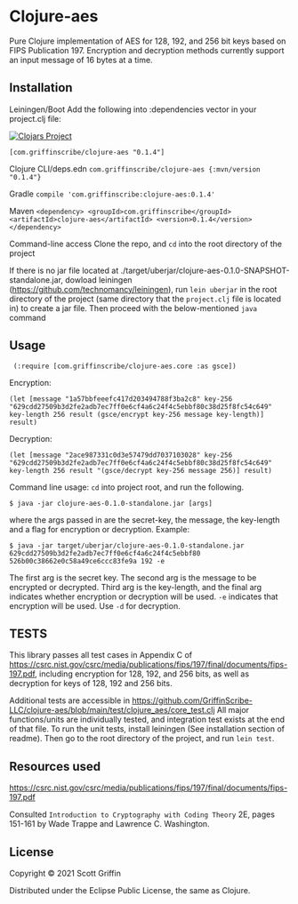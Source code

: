 # Clojure-aes

Pure Clojure implementation of AES for 128, 192, and 256 bit keys based on FIPS Publication 197. Encryption and decryption methods currently support an input message of 16 bytes at a time.

## Installation

Leiningen/Boot
Add the following into :dependencies vector in your project.clj file: 

[![Clojars Project](https://img.shields.io/clojars/v/com.griffinscribe/clojure-aes.svg)](https://clojars.org/com.griffinscribe/clojure-aes)

`[com.griffinscribe/clojure-aes "0.1.4"]`


Clojure CLI/deps.edn
`com.griffinscribe/clojure-aes {:mvn/version "0.1.4"}`

Gradle
`compile 'com.griffinscribe:clojure-aes:0.1.4'`

Maven
 `<dependency>
  <groupId>com.griffinscribe</groupId>
  <artifactId>clojure-aes</artifactId>
  <version>0.1.4</version>
</dependency>`

Command-line access
Clone the repo, and `cd` into the root directory of the project

If there is no jar file located at ./target/uberjar/clojure-aes-0.1.0-SNAPSHOT-standalone.jar,
dowload leiningen (https://github.com/technomancy/leiningen), run `lein uberjar`  in the root directory of the project (same directory that the `project.clj` file is located in) to create a jar file. Then proceed with the below-mentioned `java` command

## Usage
` (:require [com.griffinscribe/clojure-aes.core :as gsce])`

Encryption:

`(let [message "1a57bbfeeefc417d203494788f3ba2c8"
       key-256 "629cdd27509b3d2fe2adb7ec7ff0e6cf4a6c24f4c5ebbf80c38d25f8fc54c649"
       key-length 256
       result (gsce/encrypt key-256 message key-length)]
       result)`
          
          
Decryption:

 `(let [message "2ace987331c0d3e57479dd7037103028"
        key-256 "629cdd27509b3d2fe2adb7ec7ff0e6cf4a6c24f4c5ebbf80c38d25f8fc54c649"
        key-length 256
        result "(gsce/decrypt key-256 message 256)]
        result)`
        

Command line usage:
`cd` into project root, and run the following.

    $ java -jar clojure-aes-0.1.0-standalone.jar [args]
where the args passed in are the secret-key, the message, the key-length and a flag for encryption or decryption.
Example:

    $ java -jar target/uberjar/clojure-aes-0.1.0-standalone.jar 629cdd27509b3d2fe2adb7ec7ff0e6cf4a6c24f4c5ebbf80 526b00c38662e0c58a49ce6ccc83fe9a 192 -e 

The first arg is the secret key. The second arg is the message to be encrypted or decrypted. Third arg is the key-length, and the final arg indicates whether encryption or decryption will be used.
`-e` indicates that encryption will be used. Use `-d` for decryption.



## TESTS
This library passes all test cases in Appendix C of https://csrc.nist.gov/csrc/media/publications/fips/197/final/documents/fips-197.pdf,
including encryption for 128, 192, and 256 bits, as well as decryption for keys of 128, 192 and 256 bits.

Additional tests are accessible in https://github.com/GriffinScribe-LLC/clojure-aes/blob/main/test/clojure_aes/core_test.clj
All major functions/units are individually tested, and integration test exists at the end of that file.
To run the unit tests, install leiningen (See installation section of readme). Then go to the root directory of the project, and run `lein test`.

## Resources used
https://csrc.nist.gov/csrc/media/publications/fips/197/final/documents/fips-197.pdf

Consulted `Introduction to Cryptography with Coding Theory` 2E, 
pages 151-161 by Wade Trappe and Lawrence C. Washington.


## License

Copyright © 2021 Scott Griffin

Distributed under the Eclipse Public License, the same as Clojure.


